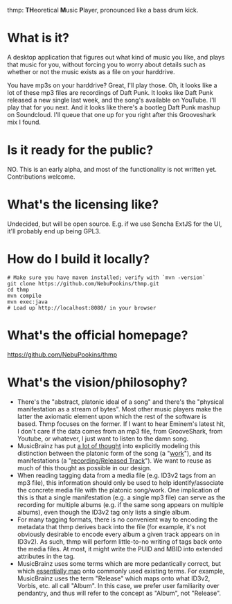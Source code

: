 thmp: **TH**eoretical **M**usic **P**layer, pronounced like a bass drum kick.

# What is it?

A desktop application that figures out what kind of music you like, and plays
that music for you, without forcing you to worry about details such as whether
or not the music exists as a file on your harddrive.

You have mp3s on your harddrive? Great, I'll play those. Oh, it looks like a lot
of these mp3 files are recordings of Daft Punk. It looks like Daft Punk
released a new single last week, and the song's available on YouTube. I'll play
that for you next. And it looks like there's a bootleg Daft Punk mashup on
Soundcloud. I'll queue that one up for you right after this Grooveshark mix I
found.

# Is it ready for the public?

NO. This is an early alpha, and most of the functionality is not written yet.
Contributions welcome.

# What's the licensing like?

Undecided, but will be open source. E.g. if we use Sencha ExtJS for the UI,
it'll probably end up being GPL3.

# How do I build it locally?

    # Make sure you have maven installed; verify with `mvn -version`
    git clone https://github.com/NebuPookins/thmp.git
    cd thmp
    mvn compile
    mvn exec:java
    # Load up http://localhost:8080/ in your browser

# What's the official homepage?

https://github.com/NebuPookins/thmp

# What's the vision/philosophy?

* There's the "abstract, platonic ideal of a song" and there's the "physical
  manifestation as a stream of bytes". Most other music players make the latter
  the axiomatic element upon which the rest of the software is based. Thmp
  focuses on the former. If I want to hear Eminem's latest hit, I don't care if
  the data comes from an mp3 file, from GrooveShark, from Youtube, or whatever,
  I just want to listen to the damn song.
* MusicBrainz has put [a lot of thought](http://musicbrainz.org/doc/MusicBrainz_Database/Schema)
  into explicitly modeling this distinction between the platonic form of the
  song (a "[work](http://musicbrainz.org/doc/Work)"), and its manifestations
  (a "[recording/Released Track](http://musicbrainz.org/doc/Recording)"). We
  want to reuse as much of this thought as possible in our design.
* When reading tagging data from a media file (e.g. ID3v2 tags from an mp3 file),
  this information should only be used to help identify/associate the concrete
  media file with the platonic song/work. One implication of this is that a
  single manifestation (e.g. a single mp3 file) can serve as the recording for
  multiple albums (e.g. if the same song appears on multiple albums), even though
  the ID3v2 tag only lists a single album.
* For many tagging formats, there is no convenient way to encoding the metadata
  that thmp derives back into the file (for example, it's not obviously
  desirable to encode every album a given track appears on in ID3v2). As such,
  thmp will perform little-to-no writing of tags back onto the media files. At
  most, it might write the PUID and MBID into extended attributes in the tag.
* MusicBrainz uses some terms which are more pedantically correct, but which
  [essentially map](http://musicbrainz.org/doc/MusicBrainz_Picard/Tags/Mapping)
  onto commonly used existing terms. For example, MusicBrainz uses the term
  "Release" which maps onto what ID3v2, Vorbis, etc. all call "Album". In this
  case, we prefer user familiarity over pendantry, and thus will refer to the
  concept as "Album", not "Release".
